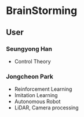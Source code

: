 # BrainStorming

## User
### Seungyong Han
- Control Theory
### Jongcheon Park
- Reinforcement Learning
- Imitation Learning
- Autonomous Robot
- LiDAR, Camera processing
